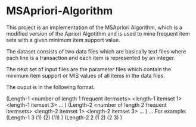 # MSApriori-Algorithm

This project is an implementation of the MSApriori Algorithm, which is a modified version of the Apriori Algotithm and is used to mine frequent item sets with a given minimum item support value.


The dataset consists of two data files which are basically text files where each line is a transaction and each item is represented by an integer.

The next set of input files are the parameter files which contain the minimum item support or MIS values of all items in the data files.

The ouput is in the following format. 

(Length-1 <number of length 1 frequent itermsets>
<length-1 itemset 1>
<length-1 itemset 3>
…
)
(Length-2 <number of length 2 frequent itermsets>
<length-2 itemset 1>
<length-2 itemset 3>
…
)
…
For example:
(Length-1 3
(1)
(2)
(11)
)
(Length-2 2
(1 2)
(2 3)
)
